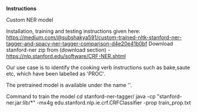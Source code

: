 **Instructions**

Custom NER model

Installation, training and testing instructions given here: https://medium.com/@subshakya591/custom-trained-nltk-stanford-ner-tagger-and-spacy-ner-tagger-comparison-d4e20e41b0bf
Download stanford-ner zip from (download section) - https://nlp.stanford.edu/software/CRF-NER.shtml

Our use case is to identify the cooking verb instructions such as bake,saute etc, which have been labelled as 'PROC'.

The pretrained model is available under the name ''.

Command to train the model
cd stanford-ner-tagger/
java -cp "stanford-ner.jar:lib/*" -mx4g edu.stanford.nlp.ie.crf.CRFClassifier -prop train_prop.txt

